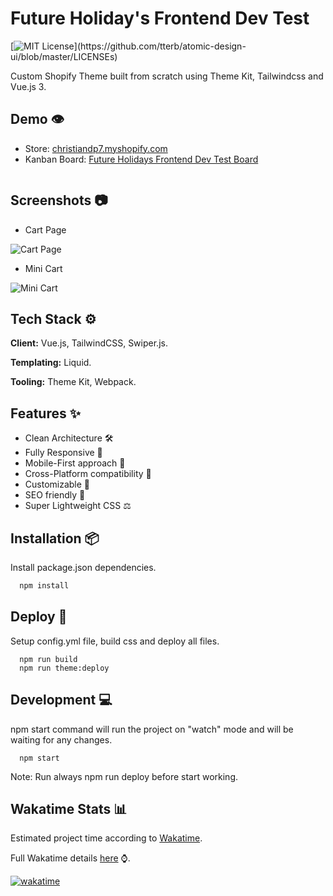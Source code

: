 # Future Holiday's Frontend Dev Test

[![MIT License](https://img.shields.io/apm/l/atomic-design-ui.svg?)](https://github.com/tterb/atomic-design-ui/blob/master/LICENSEs)

Custom Shopify Theme built from scratch using Theme Kit, Tailwindcss and Vue.js 3.

## Demo 👁

- Store: [christiandp7.myshopify.com](https://christiandp7.myshopify.com/)
- Kanban Board: [Future Holidays Frontend Dev Test Board](https://www.notion.so/Future-Holidays-Frontend-Dev-Test-0af089c656b2499393be02b666203ae8)

![]()

## Screenshots 📷

- Cart Page

![Cart Page](https://cdn.shopify.com/s/files/1/0413/6494/7102/files/Screenshot_30.png?v=1634364176)

- Mini Cart

![Mini Cart](https://cdn.shopify.com/s/files/1/0413/6494/7102/files/Screenshot_28.png?v=1634364176)

## Tech Stack ⚙

**Client:** Vue.js, TailwindCSS, Swiper.js.

**Templating:** Liquid.

**Tooling:** Theme Kit, Webpack.

## Features ✨

- Clean Architecture 🛠
- Fully Responsive 📐
- Mobile-First approach 📱
- Cross-Platform compatibility 🔁
- Customizable 🎨
- SEO friendly 🔎
- Super Lightweight CSS ⚖

## Installation 📦

Install package.json dependencies.

```bash
  npm install
```

## Deploy 🚀

Setup config.yml file, build css and deploy all files.

```
  npm run build
  npm run theme:deploy
```

## Development 💻

npm start command will run the project on "watch" mode and will be waiting for any changes.

```
  npm start
```

Note: Run always npm run deploy before start working.

## Wakatime Stats 📊

Estimated project time according to [Wakatime](https://wakatime.com/).

Full Wakatime details [here](https://wakatime.com/@christiandp7/projects/tvfnnyrman?start=2021-10-10&end=2021-10-16) ⌚.

[![wakatime](https://wakatime.com/badge/user/d12a23cb-d17e-4729-b16c-fae39a4f1f5d/project/98414583-a74f-4523-9273-80a5a7a7e0ee.svg)](https://wakatime.com/badge/user/d12a23cb-d17e-4729-b16c-fae39a4f1f5d/project/98414583-a74f-4523-9273-80a5a7a7e0ee)
